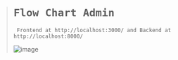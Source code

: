 ># `Flow Chart Admin`
>
>      Frontend at http://localhost:3000/ and Backend at http://localhost:8000/
>
>![image](https://github.com/user-attachments/assets/a08d4013-5c25-482f-9883-86f251321302)
